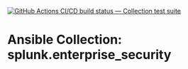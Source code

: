 [![GitHub Actions CI/CD build status — Collection test suite](https://github.com/ansible-collection-migration/splunk.enterprise_security/workflows/Collection%20test%20suite/badge.svg?branch=master)](https://github.com/ansible-collection-migration/splunk.enterprise_security/actions?query=workflow%3A%22Collection%20test%20suite%22)

Ansible Collection: splunk.enterprise_security
=================================================